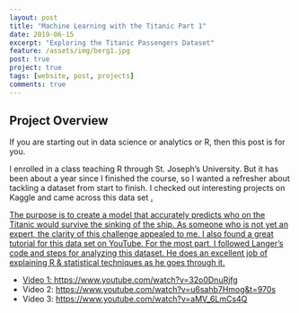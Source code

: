 ```yaml
---
layout: post
title: "Machine Learning with the Titanic Part 1"
date: 2019-06-15
excerpt: "Exploring the Titanic Passengers Dataset"
feature: /assets/img/berg1.jpg
post: true
project: true
tags: [website, post, projects]
comments: true
---
```


## Project Overview

If you are starting out in data science or analytics or R, then this post is for you.

I enrolled in a class teaching R through St. Joseph’s University. But it has been about a year since I finished the course, so I wanted a refresher
about tackling a dataset from start to finish. I checked out interesting projects on Kaggle and came across this data set
<a href="https://www.kaggle.com/c/titanic/data" target="_ blank">.

The purpose is to create a model that accurately predicts who on the Titanic would survive the sinking of the ship. As someone who is not
yet an expert, the clarity of this challenge appealed to me. I also found a great tutorial for this data set on YouTube. For the most part,
I followed Langer’s code and steps for analyzing this dataset. He does an excellent job of explaining R & statistical techniques as he goes through it.

* Video 1:  https://www.youtube.com/watch?v=32o0DnuRjfg
* Video 2: https://www.youtube.com/watch?v=u6sahb7Hmog&t=970s
* Video 3: https://www.youtube.com/watch?v=aMV_6LmCs4Q  
